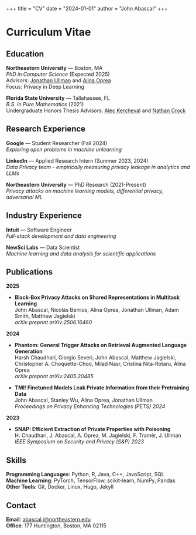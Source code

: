 +++
title = "CV"
date = "2024-01-01"
author = "John Abascal"
+++

# Curriculum Vitae

## Education

**Northeastern University** — Boston, MA  
*PhD in Computer Science* (Expected 2025)  
Advisors: [Jonathan Ullman](https://www.ccs.neu.edu/home/jullman/) and [Alina Oprea](https://www.ccs.neu.edu/home/alina/)  
Focus: Privacy in Deep Learning

**Florida State University** — Tallahassee, FL  
*B.S. in Pure Mathematics* (2021)  
Undergraduate Honors Thesis Advisors: [Alec Kercheval](https://www.math.fsu.edu/~kercheva/) and [Nathan Crock](https://www.sc.fsu.edu/people?uid=ndc08)

## Research Experience

**Google** — Student Researcher (Fall 2024)  
*Exploring open problems in machine unlearning*

**LinkedIn** — Applied Research Intern (Summer 2023, 2024)  
*Data Privacy team - empirically measuring privacy leakage in analytics and LLMs*

**Northeastern University** — PhD Research (2021-Present)  
*Privacy attacks on machine learning models, differential privacy, adversarial ML*

## Industry Experience

**Intuit** — Software Engineer  
*Full-stack development and data engineering*

**NewSci Labs** — Data Scientist  
*Machine learning and data analysis for scientific applications*

## Publications

**2025**
- **Black-Box Privacy Attacks on Shared Representations in Multitask Learning**  
  John Abascal, Nicolás Berrios, Alina Oprea, Jonathan Ullman, Adam Smith, Matthew Jagielski  
  *arXiv preprint arXiv:2506.16460*

**2024**  
- **Phantom: General Trigger Attacks on Retrieval Augmented Language Generation**  
  Harsh Chaudhari, Giorgio Severi, John Abascal, Matthew Jagielski, Christopher A. Choquette-Choo, Milad Nasr, Cristina Nita-Rotaru, Alina Oprea  
  *arXiv preprint arXiv:2405.20485*

- **TMI! Finetuned Models Leak Private Information from their Pretraining Data**  
  John Abascal, Stanley Wu, Alina Oprea, Jonathan Ullman  
  *Proceedings on Privacy Enhancing Technologies (PETS) 2024*

**2023**
- **SNAP: Efficient Extraction of Private Properties with Poisoning**  
  H. Chaudhari, J. Abascal, A. Oprea, M. Jagielski, F. Tramèr, J. Ullman  
  *IEEE Symposium on Security and Privacy (S&P) 2023*

## Skills

**Programming Languages**: Python, R, Java, C++, JavaScript, SQL  
**Machine Learning**: PyTorch, TensorFlow, scikit-learn, NumPy, Pandas  
**Other Tools**: Git, Docker, Linux, Hugo, Jekyll

## Contact

**Email**: abascal.j@northeastern.edu  
**Office**: 177 Huntington, Boston, MA 02115